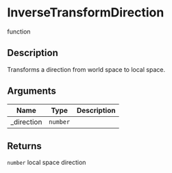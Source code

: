 # InverseTransformDirection

<span class="badge badge-secondary">function</span>

## Description
Transforms a direction from world space to local space.

## Arguments
| Name | Type | Description |
| ---- | ---- | ----------- |
| _direction | `number` |  |

## Returns
`number` local space direction